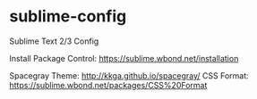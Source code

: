 sublime-config
==============

Sublime Text 2/3 Config

Install Package Control: https://sublime.wbond.net/installation

Spacegray Theme: http://kkga.github.io/spacegray/
CSS Format: https://sublime.wbond.net/packages/CSS%20Format
